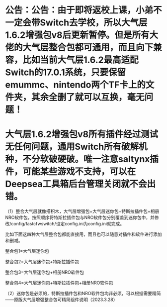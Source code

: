 # 公告：公告：由于即将返校上课，小弟不一定会带Switch去学校，所以大气层1.6.2增强包v8后更新暂停。但是所有大佬的大气层整合包都可通用，而且向下兼容，比如当前大气层1.6.2最高适配Switch的17.0.1系统，只要保留emummc、nintendo两个TF卡上的文件夹，其余全删了就可以互换，毫无问题！

# 大气层1.6.2增强包v8所有插件经过测试无任何问题，通用Switch所有破解机种，不分软破硬破。唯一注意saltynx插件，可能某些游戏不支持，可以在Deepsea工具箱后台管理关闭就不会出错。

（1）整合大气层就像搭积木，大气层增强包=大气层迷你包+特斯拉插件包+相册NRO软件包，按照顺序将特斯拉插件包与NRO软件包分别覆盖到迷你包中，并修改/config/fastcfwswitch/设定config.ini为config.ini就完成。

比如下面这四种大气层整合包都能直接用，而且也可以随意对插件和软件进行添加和删减。

整合包1=大气层迷你包

整合包2=大气层迷你包+特斯拉插件包

整合包3=大气层迷你包+相册NRO软件包

整合包4=大气层迷你包+特斯拉插件包+相册NRO软件包

（2）迷你包是必须的，特斯拉插件包和NRO软件包均非必须，可以根据需要精简——原版大气层增强整合包可精简组件说明（2023.3.28）




